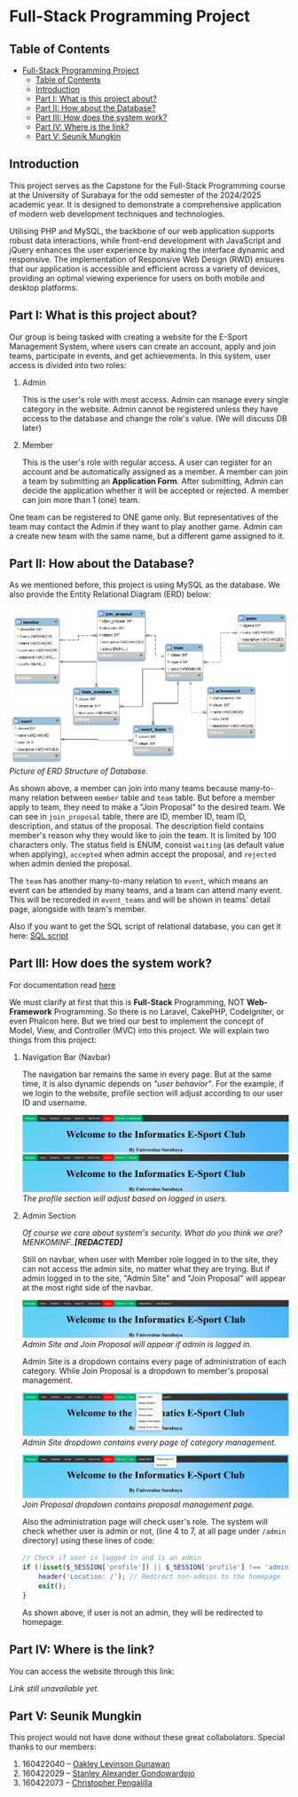 # Full-Stack Programming Project

## Table of Contents
- [Full-Stack Programming Project](#full-stack-programming-project)
  - [Table of Contents](#table-of-contents)
  - [Introduction](#introduction)
  - [Part I: What is this project about?](#part-i-what-is-this-project-about)
  - [Part II: How about the Database?](#part-ii-how-about-the-database)
  - [Part III: How does the system work?](#part-iii-how-does-the-system-work)
  - [Part IV: Where is the link?](#part-iv-where-is-the-link)
  - [Part V: Seunik Mungkin](#part-v-seunik-mungkin)

## Introduction

This project serves as the Capstone for the Full-Stack Programming course at the University of Surabaya for the odd semester of the 2024/2025 academic year. It is designed to demonstrate a comprehensive application of modern web development techniques and technologies.

Utilising PHP and MySQL, the backbone of our web application supports robust data interactions, while front-end development with JavaScript and jQuery enhances the user experience by making the interface dynamic and responsive. The implementation of Responsive Web Design (RWD) ensures that our application is accessible and efficient across a variety of devices, providing an optimal viewing experience for users on both mobile and desktop platforms.

## Part I: What is this project about?

Our group is being tasked with creating a website for the E-Sport Management System, where users can create an account, apply and join teams, participate in events, and get achievements. In this system, user access is divided into two roles:

1. Admin

    This is the user's role with most access. Admin can manage every single category in the website. Admin cannot be registered unless they have access to the database and change the role's value. (We will discuss DB later)

2. Member
   
    This is the user's role with regular access. A user can register for an account and be automatically assigned as a member. A member can join a team by submitting an **Application Form**. After submitting, Admin can decide the application whether it will be accepted or rejected. A member can join more than 1 (one) team.

One team can be registered to ONE game only. But representatives of the team may contact the Admin if they want to play another game. Admin can a create new team with the same name, but a different game assigned to it. 

## Part II: How about the Database?

As we mentioned before, this project is using MySQL as the database. We also provide the Entity Relational Diagram (ERD) below:

![ERD of Database](/markdown-assets/ERD.png)
*Picture of ERD Structure of Database.*

As shown above, a member can join into many teams because many-to-many relation between `member` table and `team` table. But before a member apply to team, they need to make a "Join Proposal" to the desired team. We can see in `join_proposal` table, there are ID, member ID, team ID, description, and status of the proposal. The description field contains member's reason why they would like to join the team. It is limited by 100 characters only. The status field is ENUM, consist `waiting` (as default value when applying), `accepted` when admin accept the proposal, and `rejected` when admin denied the proposal.

The `team` has another many-to-many relation to `event`, which means an event can be attended by many teams, and a team can attend many event. This will be recoreded in `event_teams` and will be shown in teams' detail page, alongside with team's member.

Also if you want to get the SQL script of relational database, you can get it here: [SQL script](/markdown-assets/fsp-project-sql.sql)

## Part III: How does the system work?

For documentation read [here](/documentation/README.md)

We must clarify at first that this is **Full-Stack** Programming, NOT **Web-Framework** Programming. So there is no Laravel, CakePHP, CodeIgniter, or even Phalcon here. But we tried our best to implement the concept of Model, View, and Controller (MVC) into this project. We will explain two things from this project:

1. Navigation Bar (Navbar)

    The navigation bar remains the same in every page. But at the same time, it is also dynamic depends on *"user behavior"*. For the example, if we login to the website, profile section will adjust according to our user ID and username.

    ![Profile in Navigation Bar](/markdown-assets/profile-navbar.png)
    ![Profile in Navigation Bar](/markdown-assets/profile-navbar2.png)
    *The profile section will adjust based on logged in users.*

2. Admin Section

    *Of course we care about system's security. What do you think we are? MENKOMINF..<strong>[REDACTED]</strong>*

    Still on navbar, when user with Member role logged in to the site, they can not access the admin site, no matter what they are trying. But if admin logged in to the site, "Admin Site" and "Join Proposal" will appear at the most right side of the navbar.

    ![Admin Site](/markdown-assets/admin-navbar.png)
    *Admin Site and Join Proposal will appear if admin is logged in.*

    Admin Site is a dropdown contains every page of administration of each category. While Join Proposal is a dropdown to member's proposal management.

    ![Admin Site dropdown](/markdown-assets/adminsite-dd.png)
    *Admin Site dropdown contains every page of category management.*

    ![Join Proposal dropdown](/markdown-assets/joinproposal-dd.png)
    *Join Proposal dropdown contains proposal management page.*

    Also the administration page will check user's role. The system will check whether user is admin or not, (line 4 to 7, at all page under `/admin` directory) using these lines of code:

    ```php
    // Check if user is logged in and is an admin
    if (!isset($_SESSION['profile']) || $_SESSION['profile'] !== 'admin') {
        header('Location: /'); // Redirect non-admins to the homepage
        exit();
    }
    ```

    As shown above, if user is not an admin, they will be redirected to homepage. 

## Part IV: Where is the link?

You can access the website through this link:

*Link still unavailable yet.*

## Part V: Seunik Mungkin

This project would not have done without these great collabolators. Special thanks to our members:

1. 160422040 – [Oakley Levinson Gunawan](https://github.com/KaisarTomat)
2. 160422029 – [Stanley Alexander Gondowardojo](https://github.com/S10li909)
3. 160422073 – [Christopher Pengalilla](https://github.com/zeroX397)
